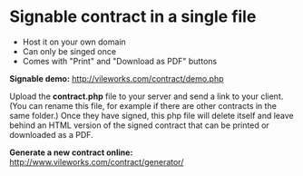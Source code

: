 # Signable contract in a single file

- Host it on your own domain
- Can only be singed once
- Comes with "Print" and "Download as PDF" buttons

**Signable demo:** http://vileworks.com/contract/demo.php

Upload the **contract.php** file to your server and send a link to your client. 
(You can rename this file, for example if there are other contracts in the same folder.)
Once they have signed, this php file will delete itself 
and leave behind an HTML version of the signed contract 
that can be printed or downloaded as a PDF.

**Generate a new contract online:** http://www.vileworks.com/contract/generator/
